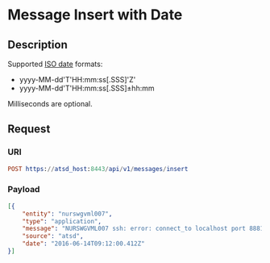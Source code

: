 # Message Insert with Date

## Description

Supported [ISO date](../../../../../api/data#datetime-formats) formats:

* yyyy-MM-dd'T'HH:mm:ss[.SSS]'Z'
* yyyy-MM-dd'T'HH:mm:ss[.SSS]±hh:mm

Milliseconds are optional.

## Request

### URI
```elm
POST https://atsd_host:8443/api/v1/messages/insert
```
### Payload
```json
[{
    "entity": "nurswgvml007",
    "type": "application",
    "message": "NURSWGVML007 ssh: error: connect_to localhost port 8881: failed.",
    "source": "atsd",
    "date": "2016-06-14T09:12:00.412Z"
}]
```
